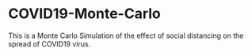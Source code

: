 # COVID19-Monte-Carlo

This is a Monte Carlo Simulation of the effect of social distancing on the spread of COVID19 virus.
